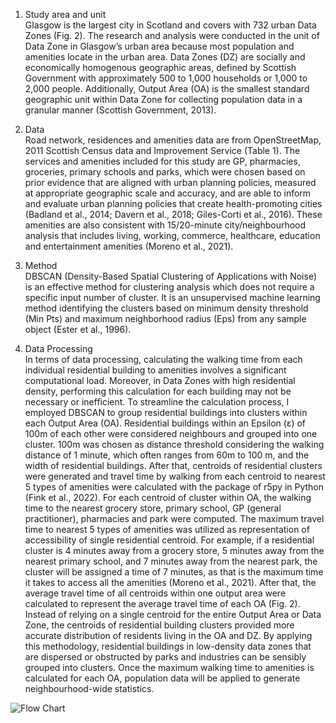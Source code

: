 1. Study area and unit\
Glasgow is the largest city in Scotland and covers with 732 urban Data Zones (Fig. 2). The research and analysis were conducted in the unit of Data Zone in Glasgow’s urban area because most population and amenities locate in the urban area. Data Zones (DZ) are socially and economically homogenous geographic areas, defined by Scottish Government with approximately 500 to 1,000 households or 1,000 to 2,000 people. Additionally, Output Area (OA) is the smallest standard geographic unit within Data Zone for collecting population data in a granular manner (Scottish Government, 2013). 

2. Data\
Road network, residences and amenities data are from OpenStreetMap, 2011 Scottish Census data and Improvement Service (Table 1). The services and amenities included for this study are GP, pharmacies, groceries, primary schools and parks, which were chosen based on prior evidence that are aligned with urban planning policies, measured at appropriate geographic scale and accuracy, and are able to inform and evaluate urban planning policies that create health-promoting cities (Badland et al., 2014; Davern et al., 2018; Giles-Corti et al., 2016). These amenities are also consistent with 15/20-minute city/neighbourhood analysis that includes living, working, commerce, healthcare, education and entertainment amenities (Moreno et al., 2021). 

3. Method\
DBSCAN (Density-Based Spatial Clustering of Applications with Noise) is an effective method for clustering analysis which does not require a specific input number of cluster. It is an unsupervised machine learning method identifying the clusters based on minimum density threshold (Min Pts) and maximum neighborhood radius (Eps) from any sample object (Ester et al., 1996). 

4. Data Processing\
In terms of data processing, calculating the walking time from each individual residential building to amenities involves a significant computational load. Moreover, in Data Zones with high residential density, performing this calculation for each building may not be necessary or inefficient. To streamline the calculation process, I employed DBSCAN to group residential buildings into clusters within each Output Area (OA). Residential buildings within an Epsilon (ε) of 100m of each other were considered neighbours and grouped into one cluster. 100m was chosen as distance threshold considering the walking distance of 1 minute, which often ranges from 60m to 100 m, and the width of residential buildings. After that, centroids of residential clusters were generated and travel time by walking from each centroid to nearest 5 types of amenities were calculated with the package of r5py in Python (Fink et al., 2022). For each centroid of cluster within OA, the walking time to the nearest grocery store, primary school, GP (general practitioner), pharmacies and park were computed. The maximum travel time to nearest 5 types of amenities was utilized as representation of accessibility of single residential centroid. For example, if a residential cluster is 4 minutes away from a grocery store, 5 minutes away from the nearest primary school, and 7 minutes away from the nearest park, the cluster will be assigned a time of 7 minutes, as that is the maximum time it takes to access all the amenities (Moreno et al., 2021).  After that, the average travel time of all centroids within one output area were calculated to represent the average travel time of each OA (Fig. 2). Instead of relying on a single centroid for the entire Output Area or Data Zone, the centroids of residential building clusters provided more accurate distribution of residents living in the OA and DZ. By applying this methodology, residential buildings in low-density data zones that are dispersed or obstructed by parks and industries can be sensibly grouped into clusters. Once the maximum walking time to amenities is calculated for each OA, population data will be applied to generate neighbourhood-wide statistics.

![Flow Chart](https://github.com/congying-hu/Accessibility_to_amenities/assets/122296838/a7fe2580-1ab8-455c-b1ba-dfaf2033addc)



